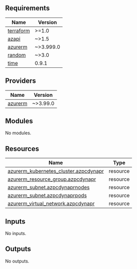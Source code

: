 ## Requirements

| Name | Version |
|------|---------|
| <a name="requirement_terraform"></a> [terraform](#requirement\_terraform) | >=1.0 |
| <a name="requirement_azapi"></a> [azapi](#requirement\_azapi) | ~>1.5 |
| <a name="requirement_azurerm"></a> [azurerm](#requirement\_azurerm) | ~>3.999.0 |
| <a name="requirement_random"></a> [random](#requirement\_random) | ~>3.0 |
| <a name="requirement_time"></a> [time](#requirement\_time) | 0.9.1 |

## Providers

| Name | Version |
|------|---------|
| <a name="provider_azurerm"></a> [azurerm](#provider\_azurerm) | ~>3.99.0 |

## Modules

No modules.

## Resources

| Name | Type |
|------|------|
| [azurerm_kubernetes_cluster.azpcdynapr](https://registry.terraform.io/providers/hashicorp/azurerm/latest/docs/resources/kubernetes_cluster) | resource |
| [azurerm_resource_group.azpcdynapr](https://registry.terraform.io/providers/hashicorp/azurerm/latest/docs/resources/resource_group) | resource |
| [azurerm_subnet.azpcdynaprnodes](https://registry.terraform.io/providers/hashicorp/azurerm/latest/docs/resources/subnet) | resource |
| [azurerm_subnet.azpcdynaprpods](https://registry.terraform.io/providers/hashicorp/azurerm/latest/docs/resources/subnet) | resource |
| [azurerm_virtual_network.azpcdynapr](https://registry.terraform.io/providers/hashicorp/azurerm/latest/docs/resources/virtual_network) | resource |

## Inputs

No inputs.

## Outputs

No outputs.
